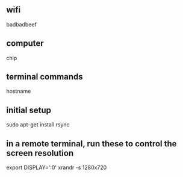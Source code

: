 ## wifi
badbadbeef

## computer
chip

## terminal commands
hostname

## initial setup
sudo apt-get install rsync

## in a remote terminal, run these to control the screen resolution
export DISPLAY=':0'
xrandr -s 1280x720
